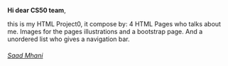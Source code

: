 **Hi dear CS50 team**,

this is my HTML Project0, it compose by: 4 HTML Pages who talks about me.
Images for the pages illustrations and a bootstrap page. And a unordered list who gives a 
navigation bar.

###### [*Saad Mhani*][github]

[github]: https://github.com/MeSentreprise